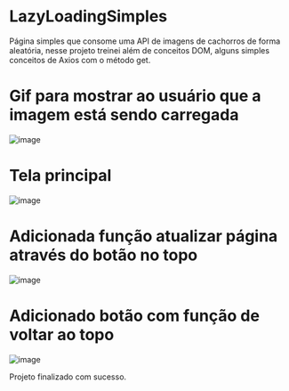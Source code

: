 # LazyLoadingSimples

Página simples que consome uma API de imagens de cachorros de forma aleatória, nesse projeto treinei além de conceitos DOM, alguns simples conceitos de Axios com o método get.

# Gif para mostrar ao usuário que a imagem está sendo carregada
![image](https://github.com/user-attachments/assets/c467ebbc-895e-4a85-a34c-b4e181270659)

# Tela principal
![image](https://github.com/user-attachments/assets/607a7395-0879-49d6-950b-912c0548046f)

# Adicionada função atualizar página através do botão no topo
![image](https://github.com/user-attachments/assets/21dfb8af-1d47-4e26-9633-410d5c716c59)

# Adicionado botão com função de voltar ao topo
![image](https://github.com/user-attachments/assets/71ad420b-cdde-43f9-9e46-e38934551dcc)

Projeto finalizado com sucesso.
